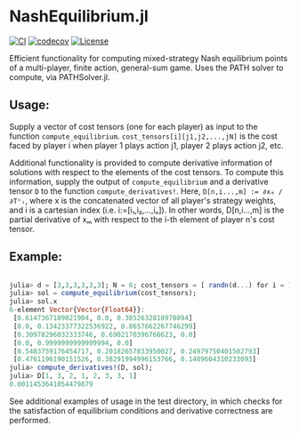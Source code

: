 # NashEquilibrium.jl

[![CI](https://github.com/4estlaine/NashEquilibrium.jl/actions/workflows/CI.yml/badge.svg)](https://github.com/4estlaine/NashEquilibrium.jl/actions/workflows/CI.yml)
[![codecov](https://codecov.io/gh/4estlaine/NashEquilibrium.jl/branch/main/graph/badge.svg)](https://codecov.io/gh/4estlaine/NashEquilibrium.jl)
 [![License](https://img.shields.io/badge/license-MIT-blue)](https://opensource.org/licenses/MIT)

Efficient functionality for computing mixed-strategy Nash equilibrium points of a multi-player, finite action, general-sum game. Uses the PATH solver to compute, via PATHSolver.jl.

## Usage:
Supply a vector of cost tensors (one for each player) as input to the function ```compute_equilibrium```. 
```cost_tensors[i][j1,j2,...,jN]``` is the cost faced by player i when player 1 plays action j1, player 2 plays action j2, etc.

Additional functionality is provided to compute derivative information of solutions with respect to the elements of the cost tensors. To compute this information,
supply the output of ```compute_equilibrium``` and a derivative tensor ```D``` to the function ```compute_derivatives!```. Here, ```D[n,i...,m] := ∂xₘ / ∂Tⁿᵢ```, where x is the concatenated vector of all player's strategy weights, and i is a cartesian index (i.e. i:=[i₁,i₂,...,iₙ]).  In other words, D[n,i...,m] is the partial derivative of xₘ with respect to the i-th element of player n's cost tensor.

## Example: 
```julia

julia> d = [3,3,3,3,3,3]; N = 6; cost_tensors = [ randn(d...) for i = 1:N]; D = zeros(N,d...,sum(d));
julia> sol = compute_equilibrium(cost_tensors);
julia> sol.x
6-element Vector{Vector{Float64}}:
 [0.6147367189021904, 0.0, 0.3852632810978094]
 [0.0, 0.13423377322536922, 0.8657662267746299]
 [0.30978296032333746, 0.6902170396766623, 0.0]
 [0.0, 0.9999999999999994, 0.0]
 [0.5483759176454717, 0.20182657833950027, 0.24979750401502793]
 [0.4761196190151526, 0.38291994996153766, 0.1409604310233093]
julia> compute_derivatives!(D, sol);  
julia> D[1, 3, 2, 1, 2, 3, 3, 1]
0.0011453641054479879

```

 See additional examples of usage in the test directory, in which checks for the satisfaction of equilibrium conditions and derivative correctness are performed. 
 


